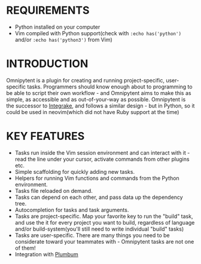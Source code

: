 REQUIREMENTS
============

 * Python installed on your computer
 * Vim compiled with Python support(check with `:echo has('python')` and/or `:echo has('python3')` from Vim)

INTRODUCTION
============

Omnipytent is a plugin for creating and running project-specific, user-specific
tasks. Programmers should know enough about to programming to be able to script
their own workflow - and Omnipytent aims to make this as simple, as accessible
and as out-of-your-way as possible. Omnipytent is the successor to
[Integrake](https://github.com/idanarye/vim-integrake), and follows a similar
design - but in Python, so it could be used in neovim(which did not have Ruby
support at the time)

KEY FEATURES
============

 * Tasks run inside the Vim session environment and can interact with it - read
   the line under your cursor, activate commands from other plugins etc.
 * Simple scaffolding for quickly adding new tasks.
 * Helpers for running Vim functions and commands from the Python environment.
 * Tasks file reloaded on demand.
 * Tasks can depend on each other, and pass data up the dependency tree.
 * Autocompletion for tasks and task arguments.
 * Tasks are project-specific. Map your favorite key to run the "build" task,
   and use the it for every project you want to build, regardless of language
   and/or build-system(you'll still need to write individual "build" tasks)
 * Tasks are user-specific. There are many things you need to be considerate
   toward your teammates with - Omnipytent tasks are not one of them!
 * Integration with [Plumbum](https://plumbum.readthedocs.io)

